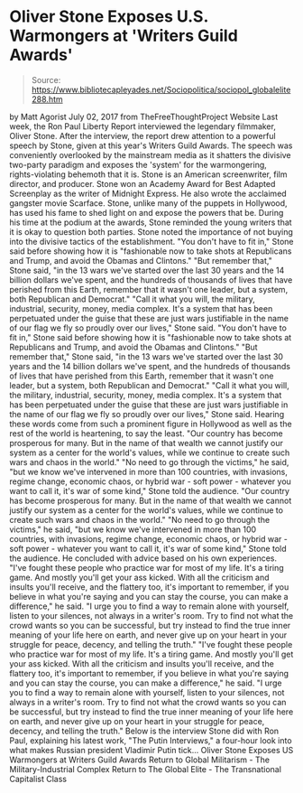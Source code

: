 # Oliver Stone Exposes U.S. Warmongers at 'Writers Guild Awards'

> Source: https://www.bibliotecapleyades.net/Sociopolitica/sociopol_globalelite288.htm

by Matt Agorist July 02, 2017
from TheFreeThoughtProject Website
Last week, the Ron Paul Liberty Report interviewed the legendary filmmaker, Oliver Stone.
After the interview, the report drew attention to a powerful speech by Stone, given at this year's Writers Guild Awards.
The speech was conveniently overlooked by the mainstream media as it shatters the divisive two-party paradigm and exposes the 'system' for the warmongering, rights-violating behemoth that it is. Stone is an American screenwriter, film director, and producer. Stone won an Academy Award for Best Adapted Screenplay as the writer of Midnight Express.
He also wrote the acclaimed gangster movie Scarface. Stone, unlike many of the puppets in Hollywood, has used his fame to shed light on and expose the powers that be. During his time at the podium at the awards, Stone reminded the young writers that it is okay to question both parties.
Stone noted the importance of not buying into the divisive tactics of the establishment.
"You don't have to fit in," Stone said before showing how it is "fashionable now to take shots at Republicans and Trump, and avoid the Obamas and Clintons." "But remember that," Stone said, "in the 13 wars we've started over the last 30 years and the 14 billion dollars we've spent, and the hundreds of thousands of lives that have perished from this Earth, remember that it wasn't one leader, but a system, both Republican and Democrat." "Call it what you will, the military, industrial, security, money, media complex. It's a system that has been perpetuated under the guise that these are just wars justifiable in the name of our flag we fly so proudly over our lives," Stone said.
"You don't have to fit in," Stone said before showing how it is "fashionable now to take shots at Republicans and Trump, and avoid the Obamas and Clintons." "But remember that," Stone said, "in the 13 wars we've started over the last 30 years and the 14 billion dollars we've spent, and the hundreds of thousands of lives that have perished from this Earth, remember that it wasn't one leader, but a system, both Republican and Democrat." "Call it what you will, the military, industrial, security, money, media complex.
It's a system that has been perpetuated under the guise that these are just wars justifiable in the name of our flag we fly so proudly over our lives," Stone said.
Hearing these words come from such a prominent figure in Hollywood as well as the rest of the world is heartening, to say the least.
"Our country has become prosperous for many. But in the name of that wealth we cannot justify our system as a center for the world's values, while we continue to create such wars and chaos in the world." "No need to go through the victims," he said, "but we know we've intervened in more than 100 countries, with invasions, regime change, economic chaos, or hybrid war - soft power - whatever you want to call it, it's war of some kind," Stone told the audience.
"Our country has become prosperous for many.
But in the name of that wealth we cannot justify our system as a center for the world's values, while we continue to create such wars and chaos in the world." "No need to go through the victims," he said, "but we know we've intervened in more than 100 countries, with invasions, regime change, economic chaos, or hybrid war - soft power - whatever you want to call it, it's war of some kind," Stone told the audience.
He concluded with advice based on his own experiences.
"I've fought these people who practice war for most of my life. It's a tiring game. And mostly you'll get your ass kicked. With all the criticism and insults you'll receive, and the flattery too, it's important to remember, if you believe in what you're saying and you can stay the course, you can make a difference," he said. "I urge you to find a way to remain alone with yourself, listen to your silences, not always in a writer's room. Try to find not what the crowd wants so you can be successful, but try instead to find the true inner meaning of your life here on earth, and never give up on your heart in your struggle for peace, decency, and telling the truth."
"I've fought these people who practice war for most of my life.
It's a tiring game. And mostly you'll get your ass kicked.
With all the criticism and insults you'll receive, and the flattery too, it's important to remember, if you believe in what you're saying and you can stay the course, you can make a difference," he said. "I urge you to find a way to remain alone with yourself, listen to your silences, not always in a writer's room.
Try to find not what the crowd wants so you can be successful, but try instead to find the true inner meaning of your life here on earth, and never give up on your heart in your struggle for peace, decency, and telling the truth."
Below is the interview Stone did with Ron Paul, explaining his latest work, "The Putin Interviews," a four-hour look into what makes Russian president Vladimir Putin tick...
Oliver Stone Exposes US Warmongers at Writers Guild Awards
Return to Global Militarism - The Military-Industrial Complex
Return to The Global Elite - The Transnational Capitalist Class
